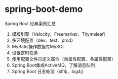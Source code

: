 # spring-boot-demo
Spring Boot  经典案例汇总

1. 模版引擎（Velocity、Freemarker、Thymeleaf）
2. 多环境配置（dev、test、prod）
3. MyBatis操作数据库MySQL
4. 设置定时任务
5. 使用配置文件自定义属性（单属性配置、多属性配置）
6. Spring Boot集成ActiveMQ，了解消息队列
7. Spring Boot 日志处理（slf4j、log4j）

